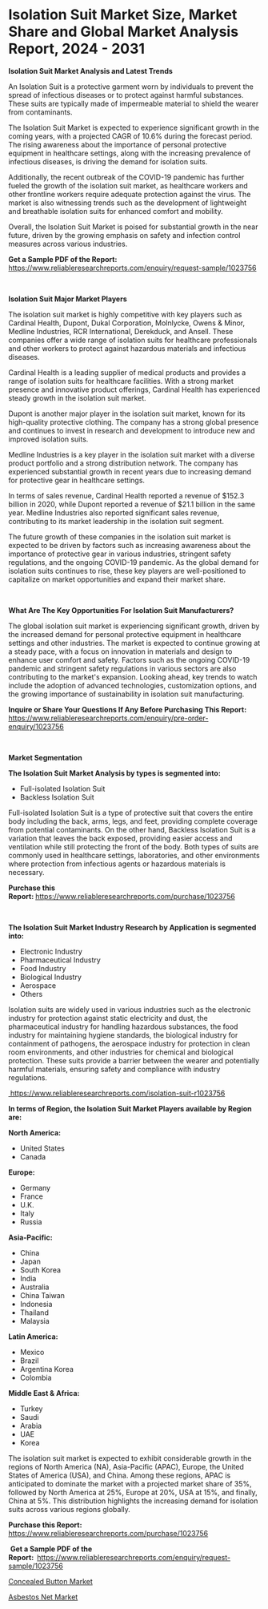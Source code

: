<p><h1>Isolation Suit Market Size, Market Share and Global Market Analysis Report, 2024 - 2031</h1></p><p><strong>Isolation Suit Market Analysis and Latest Trends</strong></p>
<p><p>An Isolation Suit is a protective garment worn by individuals to prevent the spread of infectious diseases or to protect against harmful substances. These suits are typically made of impermeable material to shield the wearer from contaminants.</p><p>The Isolation Suit Market is expected to experience significant growth in the coming years, with a projected CAGR of 10.6% during the forecast period. The rising awareness about the importance of personal protective equipment in healthcare settings, along with the increasing prevalence of infectious diseases, is driving the demand for isolation suits.</p><p>Additionally, the recent outbreak of the COVID-19 pandemic has further fueled the growth of the isolation suit market, as healthcare workers and other frontline workers require adequate protection against the virus. The market is also witnessing trends such as the development of lightweight and breathable isolation suits for enhanced comfort and mobility.</p><p>Overall, the Isolation Suit Market is poised for substantial growth in the near future, driven by the growing emphasis on safety and infection control measures across various industries.</p></p>
<p><strong>Get a Sample PDF of the Report:&nbsp;</strong> <a href="https://www.reliableresearchreports.com/enquiry/request-sample/1023756">https://www.reliableresearchreports.com/enquiry/request-sample/1023756</a></p>
<p>&nbsp;</p>
<p><strong>Isolation Suit Major Market Players</strong></p>
<p><p>The isolation suit market is highly competitive with key players such as Cardinal Health, Dupont, Dukal Corporation, Molnlycke, Owens & Minor, Medline Industries, RCR International, Derekduck, and Ansell. These companies offer a wide range of isolation suits for healthcare professionals and other workers to protect against hazardous materials and infectious diseases.</p><p>Cardinal Health is a leading supplier of medical products and provides a range of isolation suits for healthcare facilities. With a strong market presence and innovative product offerings, Cardinal Health has experienced steady growth in the isolation suit market.</p><p>Dupont is another major player in the isolation suit market, known for its high-quality protective clothing. The company has a strong global presence and continues to invest in research and development to introduce new and improved isolation suits.</p><p>Medline Industries is a key player in the isolation suit market with a diverse product portfolio and a strong distribution network. The company has experienced substantial growth in recent years due to increasing demand for protective gear in healthcare settings.</p><p>In terms of sales revenue, Cardinal Health reported a revenue of $152.3 billion in 2020, while Dupont reported a revenue of $21.1 billion in the same year. Medline Industries also reported significant sales revenue, contributing to its market leadership in the isolation suit segment.</p><p>The future growth of these companies in the isolation suit market is expected to be driven by factors such as increasing awareness about the importance of protective gear in various industries, stringent safety regulations, and the ongoing COVID-19 pandemic. As the global demand for isolation suits continues to rise, these key players are well-positioned to capitalize on market opportunities and expand their market share.</p></p>
<p>&nbsp;</p>
<p><strong>What Are The Key Opportunities For Isolation Suit Manufacturers?</strong></p>
<p><p>The global isolation suit market is experiencing significant growth, driven by the increased demand for personal protective equipment in healthcare settings and other industries. The market is expected to continue growing at a steady pace, with a focus on innovation in materials and design to enhance user comfort and safety. Factors such as the ongoing COVID-19 pandemic and stringent safety regulations in various sectors are also contributing to the market's expansion. Looking ahead, key trends to watch include the adoption of advanced technologies, customization options, and the growing importance of sustainability in isolation suit manufacturing.</p></p>
<p><strong>Inquire or Share Your Questions If Any Before Purchasing This Report:</strong> <a href="https://www.reliableresearchreports.com/enquiry/pre-order-enquiry/1023756">https://www.reliableresearchreports.com/enquiry/pre-order-enquiry/1023756</a></p>
<p>&nbsp;</p>
<p><strong>Market Segmentation</strong></p>
<p><strong>The Isolation Suit Market Analysis by types is segmented into:</strong></p>
<p><ul><li>Full-isolated Isolation Suit</li><li>Backless Isolation Suit</li></ul></p>
<p><p>Full-isolated Isolation Suit is a type of protective suit that covers the entire body including the back, arms, legs, and feet, providing complete coverage from potential contaminants. On the other hand, Backless Isolation Suit is a variation that leaves the back exposed, providing easier access and ventilation while still protecting the front of the body. Both types of suits are commonly used in healthcare settings, laboratories, and other environments where protection from infectious agents or hazardous materials is necessary.</p></p>
<p><strong>Purchase this Report:&nbsp;</strong><a href="https://www.reliableresearchreports.com/purchase/1023756">https://www.reliableresearchreports.com/purchase/1023756</a></p>
<p>&nbsp;</p>
<p><strong>The Isolation Suit Market Industry Research by Application is segmented into:</strong></p>
<p><ul><li>Electronic Industry</li><li>Pharmaceutical Industry</li><li>Food Industry</li><li>Biological Industry</li><li>Aerospace</li><li>Others</li></ul></p>
<p><p>Isolation suits are widely used in various industries such as the electronic industry for protection against static electricity and dust, the pharmaceutical industry for handling hazardous substances, the food industry for maintaining hygiene standards, the biological industry for containment of pathogens, the aerospace industry for protection in clean room environments, and other industries for chemical and biological protection. These suits provide a barrier between the wearer and potentially harmful materials, ensuring safety and compliance with industry regulations.</p></p>
<p><a href="https://www.reliableresearchreports.com/isolation-suit-r1023756">&nbsp;https://www.reliableresearchreports.com/isolation-suit-r1023756</a></p>
<p><strong>In terms of Region, the Isolation Suit Market Players available by Region are:</strong></p>
<p>
    <p> <strong> North America: </strong>
        <ul>
            <li>United States</li>
            <li>Canada</li>
        </ul>
        </p> 
    <p> <strong> Europe: </strong>
        <ul>
            <li>Germany</li>
            <li>France</li>
            <li>U.K.</li>
            <li>Italy</li>
            <li>Russia</li>
        </ul>
        </p> 
    <p> <strong> Asia-Pacific: </strong>
        <ul>
            <li>China</li>
            <li>Japan</li>
            <li>South Korea</li>
            <li>India</li>
            <li>Australia</li>
            <li>China Taiwan</li>
            <li>Indonesia</li>
            <li>Thailand</li>
            <li>Malaysia</li>
        </ul>
        </p> 
    <p> <strong> Latin America: </strong>
        <ul>
            <li>Mexico</li>
            <li>Brazil</li>
            <li>Argentina Korea</li>
            <li>Colombia</li>
        </ul>
        </p> 
    <p> <strong> Middle East & Africa: </strong>
        <ul>
            <li>Turkey</li>
            <li>Saudi</li>
            <li>Arabia</li>
            <li>UAE</li>
            <li>Korea</li>
        </ul>
    </p>
    </p>
<p><p>The isolation suit market is expected to exhibit considerable growth in the regions of North America (NA), Asia-Pacific (APAC), Europe, the United States of America (USA), and China. Among these regions, APAC is anticipated to dominate the market with a projected market share of 35%, followed by North America at 25%, Europe at 20%, USA at 15%, and finally, China at 5%. This distribution highlights the increasing demand for isolation suits across various regions globally.</p></p>
<p><strong>Purchase this Report: </strong><a href="https://www.reliableresearchreports.com/purchase/1023756">https://www.reliableresearchreports.com/purchase/1023756</a></p>
<p>&nbsp;<strong>Get a Sample PDF of the Report:&nbsp;&nbsp;</strong><a href="https://www.reliableresearchreports.com/enquiry/request-sample/1023756">https://www.reliableresearchreports.com/enquiry/request-sample/1023756</a></p>
<p><strong></strong></p>
<p><p><a href="https://github.com/marthawweekle/Market-Research-Report-List-1/blob/main/concealed-button-market.md">Concealed Button Market</a></p><p><a href="https://github.com/SheilaBruen2023/Market-Research-Report-List-1/blob/main/asbestos-net-market.md">Asbestos Net Market</a></p></p>